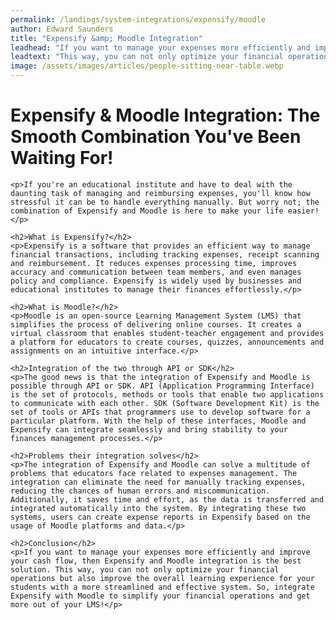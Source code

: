 ```yaml
---
permalink: /landings/system-integrations/expensify/moodle
author: Edward Saunders
title: "Expensify &amp; Moodle Integration"
leadhead: "If you want to manage your expenses more efficiently and improve your cash flow, then Expensify and Moodle integration is the best solution"
leadtext: "This way, you can not only optimize your financial operations but also improve the overall learning experience for your students with a more streamlined and effective system. So, integrate Expensify with Moodle to simplify your financial operations and get more out of your LMS!"
image: /assets/images/articles/people-sitting-near-table.webp
---
```

<div class="arttext">	<h1>Expensify &amp; Moodle Integration: The Smooth Combination You've Been Waiting For!</h1>

	<p>If you're an educational institute and have to deal with the daunting task of managing and reimbursing expenses, you'll know how stressful it can be to handle everything manually. But worry not; the combination of Expensify and Moodle is here to make your life easier!</p>

	<h2>What is Expensify?</h2>
	<p>Expensify is a software that provides an efficient way to manage financial transactions, including tracking expenses, receipt scanning and reimbursement. It reduces expenses processing time, improves accuracy and communication between team members, and even manages policy and compliance. Expensify is widely used by businesses and educational institutes to manage their finances effortlessly.</p>

	<h2>What is Moodle?</h2>
	<p>Moodle is an open-source Learning Management System (LMS) that simplifies the process of delivering online courses. It creates a virtual classroom that enables student-teacher engagement and provides a platform for educators to create courses, quizzes, announcements and assignments on an intuitive interface.</p>

	<h2>Integration of the two through API or SDK</h2>
	<p>The good news is that the integration of Expensify and Moodle is possible through API or SDK. API (Application Programming Interface) is the set of protocols, methods or tools that enable two applications to communicate with each other. SDK (Software Development Kit) is the set of tools or APIs that programmers use to develop software for a particular platform. With the help of these interfaces, Moodle and Expensify can integrate seamlessly and bring stability to your finances management processes.</p>

	<h2>Problems their integration solves</h2>
	<p>The integration of Expensify and Moodle can solve a multitude of problems that educators face related to expenses management. The integration can eliminate the need for manually tracking expenses, reducing the chances of human errors and miscommunication. Additionally, it saves time and effort, as the data is transferred and integrated automatically into the system. By integrating these two systems, users can create expense reports in Expensify based on the usage of Moodle platforms and data.</p>

	<h2>Conclusion</h2>
	<p>If you want to manage your expenses more efficiently and improve your cash flow, then Expensify and Moodle integration is the best solution. This way, you can not only optimize your financial operations but also improve the overall learning experience for your students with a more streamlined and effective system. So, integrate Expensify with Moodle to simplify your financial operations and get more out of your LMS!</p>
</div>